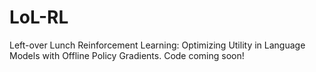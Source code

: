 # LoL-RL
Left-over Lunch Reinforcement Learning: Optimizing Utility in Language Models with Offline Policy Gradients. Code coming soon!
